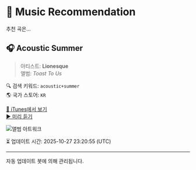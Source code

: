 
# 🎵 Music Recommendation

추천 곡은...

## 🎧 Acoustic Summer  
> 아티스트: **Lionesque**  
> 앨범: _Toast To Us_  

🔍 검색 키워드: `acoustic+summer`  
🌎 국가 스토어: `KR`

[🔗 iTunes에서 보기](https://music.apple.com/kr/album/acoustic-summer/1704056364?i=1704056715&uo=4)  
[▶️ 미리 듣기](https://audio-ssl.itunes.apple.com/itunes-assets/AudioPreview126/v4/6a/a3/95/6aa39593-a816-1fde-0ae3-332cc53aefaf/mzaf_1725977316592565926.plus.aac.p.m4a)

![앨범 아트워크](https://is1-ssl.mzstatic.com/image/thumb/Music116/v4/90/5e/01/905e01fc-ddf7-9dda-0619-18c344f8f668/669158577040_Cover.jpg/100x100bb.jpg)

⏳ 업데이트 시간: 2025-10-27 23:20:55 (UTC)

---
자동 업데이트 봇에 의해 관리됩니다.
